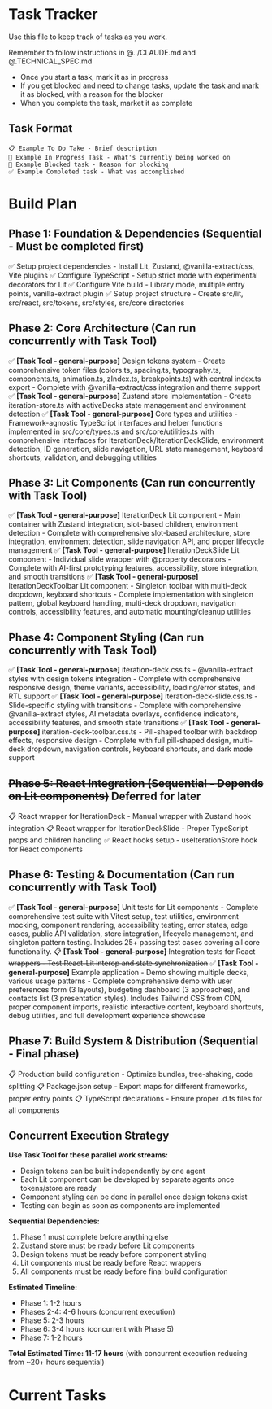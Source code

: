 # Task Tracker

Use this file to keep track of tasks as you work.

Remember to follow instructions in @../CLAUDE.md and @.TECHNICAL_SPEC.md

- Once you start a task, mark it as in progress
- If you get blocked and need to change tasks, update the task and mark it as blocked, with a reason for the blocker
- When you complete the task, market it as complete

## Task Format
```
📋 Example To Do Take - Brief description
🚧 Example In Progress Task - What's currently being worked on
🚫 Example Blocked task - Reason for blocking
✅ Example Completed task - What was accomplished
```

# Build Plan

## Phase 1: Foundation & Dependencies (Sequential - Must be completed first)
✅ Setup project dependencies - Install Lit, Zustand, @vanilla-extract/css, Vite plugins
✅ Configure TypeScript - Setup strict mode with experimental decorators for Lit
✅ Configure Vite build - Library mode, multiple entry points, vanilla-extract plugin
✅ Setup project structure - Create src/lit, src/react, src/tokens, src/styles, src/core directories

## Phase 2: Core Architecture (Can run concurrently with Task Tool)
✅ **[Task Tool - general-purpose]** Design tokens system - Create comprehensive token files (colors.ts, spacing.ts, typography.ts, components.ts, animation.ts, zIndex.ts, breakpoints.ts) with central index.ts export - Complete with @vanilla-extract/css integration and theme support
✅ **[Task Tool - general-purpose]** Zustand store implementation - Create iteration-store.ts with activeDecks state management and environment detection
✅ **[Task Tool - general-purpose]** Core types and utilities - Framework-agnostic TypeScript interfaces and helper functions implemented in src/core/types.ts and src/core/utilities.ts with comprehensive interfaces for IterationDeck/IterationDeckSlide, environment detection, ID generation, slide navigation, URL state management, keyboard shortcuts, validation, and debugging utilities

## Phase 3: Lit Components (Can run concurrently with Task Tool)
✅ **[Task Tool - general-purpose]** IterationDeck Lit component - Main container with Zustand integration, slot-based children, environment detection - Complete with comprehensive slot-based architecture, store integration, environment detection, slide navigation API, and proper lifecycle management
✅ **[Task Tool - general-purpose]** IterationDeckSlide Lit component - Individual slide wrapper with @property decorators - Complete with AI-first prototyping features, accessibility, store integration, and smooth transitions
✅ **[Task Tool - general-purpose]** IterationDeckToolbar Lit component - Singleton toolbar with multi-deck dropdown, keyboard shortcuts - Complete implementation with singleton pattern, global keyboard handling, multi-deck dropdown, navigation controls, accessibility features, and automatic mounting/cleanup utilities

## Phase 4: Component Styling (Can run concurrently with Task Tool)
✅ **[Task Tool - general-purpose]** iteration-deck.css.ts - @vanilla-extract styles with design tokens integration - Complete with comprehensive responsive design, theme variants, accessibility, loading/error states, and RTL support
✅ **[Task Tool - general-purpose]** iteration-deck-slide.css.ts - Slide-specific styling with transitions - Complete with comprehensive @vanilla-extract styles, AI metadata overlays, confidence indicators, accessibility features, and smooth state transitions
✅ **[Task Tool - general-purpose]** iteration-deck-toolbar.css.ts - Pill-shaped toolbar with backdrop effects, responsive design - Complete with full pill-shaped design, multi-deck dropdown, navigation controls, keyboard shortcuts, and dark mode support

## ~~Phase 5: React Integration (Sequential - Depends on Lit components)~~ Deferred for later
📋 React wrapper for IterationDeck - Manual wrapper with Zustand hook integration
📋 React wrapper for IterationDeckSlide - Proper TypeScript props and children handling
✅ React hooks setup - useIterationStore hook for React components

## Phase 6: Testing & Documentation (Can run concurrently with Task Tool)
✅ **[Task Tool - general-purpose]** Unit tests for Lit components - Complete comprehensive test suite with Vitest setup, test utilities, environment mocking, component rendering, accessibility testing, error states, edge cases, public API validation, store integration, lifecycle management, and singleton pattern testing. Includes 25+ passing test cases covering all core functionality.
~~📋 **[Task Tool - general-purpose]** Integration tests for React wrappers - Test React-Lit interop and state synchronization~~
✅ **[Task Tool - general-purpose]** Example application - Demo showing multiple decks, various usage patterns - Complete comprehensive demo with user preferences form (3 layouts), budgeting dashboard (3 approaches), and contacts list (3 presentation styles). Includes Tailwind CSS from CDN, proper component imports, realistic interactive content, keyboard shortcuts, debug utilities, and full development experience showcase

## Phase 7: Build System & Distribution (Sequential - Final phase)
📋 Production build configuration - Optimize bundles, tree-shaking, code splitting
📋 Package.json setup - Export maps for different frameworks, proper entry points
📋 TypeScript declarations - Ensure proper .d.ts files for all components

## Concurrent Execution Strategy

**Use Task Tool for these parallel work streams:**
- Design tokens can be built independently by one agent
- Each Lit component can be developed by separate agents once tokens/store are ready
- Component styling can be done in parallel once design tokens exist
- Testing can begin as soon as components are implemented

**Sequential Dependencies:**
1. Phase 1 must complete before anything else
2. Zustand store must be ready before Lit components
3. Design tokens must be ready before component styling
4. Lit components must be ready before React wrappers
5. All components must be ready before final build configuration

**Estimated Timeline:**
- Phase 1: 1-2 hours
- Phases 2-4: 4-6 hours (concurrent execution)
- Phase 5: 2-3 hours
- Phase 6: 3-4 hours (concurrent with Phase 5)
- Phase 7: 1-2 hours

**Total Estimated Time: 11-17 hours** (with concurrent execution reducing from ~20+ hours sequential)

# Current Tasks
